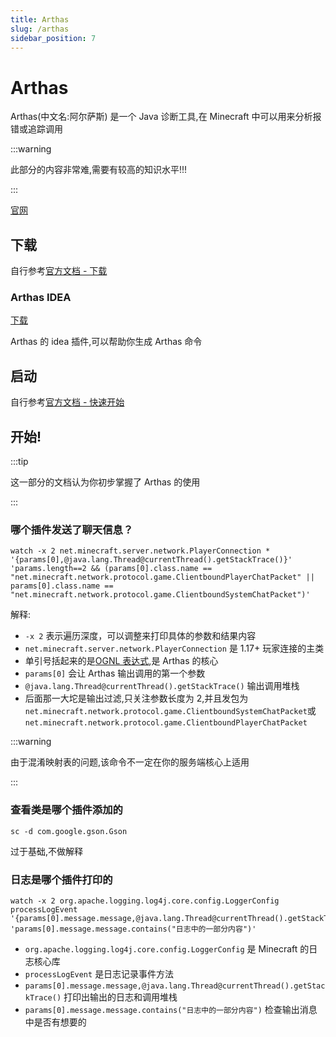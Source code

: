 ```yaml
---
title: Arthas
slug: /arthas
sidebar_position: 7
---
```


# Arthas

Arthas(中文名:阿尔萨斯) 是一个 Java 诊断工具,在 Minecraft 中可以用来分析报错或追踪调用

:::warning

此部分的内容非常难,需要有较高的知识水平!!!

:::

[官网](https://arthas.aliyun.com/)

## 下载

自行参考[官方文档 - 下载](https://arthas.aliyun.com/doc/install-detail.html)

### Arthas IDEA

[下载](https://plugins.jetbrains.com/plugin/13581-arthas-idea)

Arthas 的 idea 插件,可以帮助你生成 Arthas 命令

## 启动

自行参考[官方文档 - 快速开始](https://arthas.aliyun.com/doc/quick-start.html)

## 开始!

:::tip

这一部分的文档认为你初步掌握了 Arthas 的使用

:::

### 哪个插件发送了聊天信息？

```shell
watch -x 2 net.minecraft.server.network.PlayerConnection * '{params[0],@java.lang.Thread@currentThread().getStackTrace()}' 'params.length==2 && (params[0].class.name == "net.minecraft.network.protocol.game.ClientboundPlayerChatPacket" || params[0].class.name == "net.minecraft.network.protocol.game.ClientboundSystemChatPacket")'
```

解释:

* `-x 2` 表示遍历深度，可以调整来打印具体的参数和结果内容
* `net.minecraft.server.network.PlayerConnection` 是 1.17+ 玩家连接的主类
* 单引号括起来的是[OGNL 表达式](https://commons.apache.org/dormant/commons-ognl/language-guide.html),是 Arthas 的核心
* `params[0]` 会让 Arthas 输出调用的第一个参数
* `@java.lang.Thread@currentThread().getStackTrace()` 输出调用堆栈
* 后面那一大坨是输出过滤,只关注参数长度为 2,并且发包为`net.minecraft.network.protocol.game.ClientboundSystemChatPacket`或
  `net.minecraft.network.protocol.game.ClientboundPlayerChatPacket`

:::warning

由于混淆映射表的问题,该命令不一定在你的服务端核心上适用

:::

### 查看类是哪个插件添加的

```shell
sc -d com.google.gson.Gson
```

过于基础,不做解释

### 日志是哪个插件打印的

```shell
watch -x 2 org.apache.logging.log4j.core.config.LoggerConfig processLogEvent '{params[0].message.message,@java.lang.Thread@currentThread().getStackTrace()}' 'params[0].message.message.contains("日志中的一部分内容")'
```

* `org.apache.logging.log4j.core.config.LoggerConfig` 是 Minecraft 的日志核心库
* `processLogEvent` 是日志记录事件方法
* `params[0].message.message,@java.lang.Thread@currentThread().getStackTrace()` 打印出输出的日志和调用堆栈
* `params[0].message.message.contains("日志中的一部分内容")` 检查输出消息中是否有想要的
